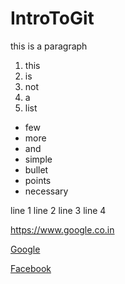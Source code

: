 # IntroToGit

<p>this is a paragraph</p>

1. this
2. is 
3. not 
4. a
5. list

* few
* more
* and
* simple
* bullet 
* points
* necessary

line 1
line 2
line 3
line 4

https://www.google.co.in

[Google](https://www.google.com)

[Facebook](https://www.facebook.com)
